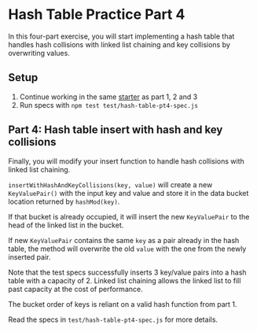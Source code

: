 # Hash Table Practice Part 4

In this four-part exercise, you will start implementing a hash table that
handles hash collisions with linked list chaining and key collisions by
overwriting values.

## Setup

1. Continue working in the same [starter] as part 1, 2 and 3
2. Run specs with `npm test test/hash-table-pt4-spec.js`

## Part 4: Hash table insert with hash and key collisions

Finally, you will modify your insert function to handle hash collisions with
linked list chaining.

`insertWithHashAndKeyCollisions(key, value)` will create a new
`KeyValuePair()` with the input key and value and store it in the data bucket
location returned by `hashMod(key)`.

If that bucket is already occupied, it will insert the new `KeyValuePair` to
the head of the linked list in the bucket.

If new `KeyValuePair` contains the same `key` as a pair already in the hash
table, the method will overwrite the old `value` with the one from the newly
inserted pair.

Note that the test specs successfully inserts 3 key/value pairs into a hash
table with a capacity of 2. Linked list chaining allows the linked list to
fill past capacity at the cost of performance.

The bucket order of keys is reliant on a valid hash function from part 1.

Read the specs in `test/hash-table-pt4-spec.js` for more details.

[starter]: https://github.com/appacademy-starters/hash-tables-practice